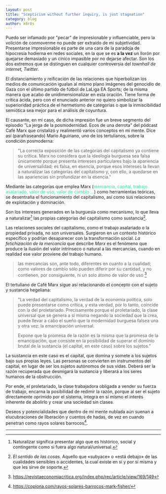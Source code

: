 ```yaml
---
layout: post
title: "Scepticism without further inquiry, is just stagnation"
category: blog
author: k0r0s
---
```

Puedo ser infamado por "pecar" de impresionable y influenciable, pero la volición de conmoverme no puede ser extraído de mi subjetividad. Presentarse impresionable es parte de una cara de la paradoja de hipocresía hodierna en redes sociales, en la que se es **a la vez** un llorón por quejarse demasiado y un cínico impasible por no dejarse afectar. Son los dos extremos que se distinguen en cualquier controversia del _townhall de internet, Twitter_. 

El distanciamiento y reificación de las relaciones que hiperbolizan los medios de comunicación igualan al mismo plano imágenes del genocidio de Gaza con el último partido de fútbol de LaLiga EA Sports; de la misma manera que acabo de unidimensionalizar en esta oración. Tiene forma de crítica ácida, pero con el enunciado anterior no quiero simbolizar la superioridad práctica de el hermetismo de categorías o que la inmiscibilidad semiótica sea mejor para el análisis de coyuntura.

El causante, en mi caso, de dicha impresión fue un breve segmento del episodio "La jerga de la posmodernidad. Ecos de una derrota" del pódcast Café Marx que cristalizó y realimentó varios conceptos en mi mente. Dice así (parafraseando) Mario Aguiriano, uno de los tertulianos, sobre la condición posmoderna: 

> "La correcta exposición de las categorías del capitalismo ya contiene su crítica. Marx no considera que la ideología burguesa sea falsa únicamente porque presenta intereses particulares bajo la apariencia de universalidad; es falsa, en esencia, porque esos intereses la llevan a naturalizar las categorías del capitalismo y, con ello, a quedarse en las apariencias sin profundizar en la esencia."

Mediante las categorías que emplea Marx (<font color = "#1ce7ad">mercancía, capital, trabajo asalariado, valor de uso, valor de cambio ...</font>) como herramientas teóricas, se desentraña el funcionamiento del capitalismo, así como sus relaciones de explotación y dominación. 

Son los intereses generados en la burguesía como mecanismo, lo que lleva a naturalizar[^2] las propias categorías del capitalismo como sustancia[^1]. 

Las relaciones sociales del capitalismo, como el trabajo asalariado o la propiedad privada, no son universales. Surgieron en un contexto histórico específico y podrían desaparecer con la transformación social. _La fetichización de la mercancía_ que describe _Marx_ es el fenómeno que produce la ilusión del valor intrínseco o natural a las mercancías, cuando en realidad ese valor proviene del trabajo humano. 

> las mercancías son,  ante  todo,  diferentes  en  cuanto  a  la  cualidad;  como  valores  de  cambio  sólo  pueden  diferir  por  su  cantidad, y no contienen, por consiguiente, ni un solo átomo de valor de uso [^3]

El tertuliano de Café Marx sigue así relacionando el concepto con el sujeto y sustancia hegeliana: 

> "La verdad del capitalismo, la verdad de la economía política, solo puede presentarse como crítica, y esta verdad, por lo tanto, coincide con la del proletariado. Precisamente porque el proletariado, la clase universal que se genera a sí misma negando la sociedad que la crea, puede llevar a cabo el sueño que la modernidad burguesa falsea una y otra vez: la emancipación universal. 
>
> Expone que la promesa de la razón es la misma que la promesa de la emancipación, que consiste en la posibilidad de superar el dominio brutal de la sustancia (el capital, en este caso) sobre los sujetos."

La sustancia en este caso es el capital, que domina y somete a los sujetos bajo sus propias leyes. Las personas se convierten en instrumentos del capital, en lugar de ser los sujetos autónomos de sus vidas. Deberá ser la razón recuperada que desmigará la sustancia y liberará a los seres humanos de la obstrucción.

Por ende, el proletariado, la clase trabajadora obligada a vender su fuerza de trabajo, encarna la posibilidad de redimir la razón, porque al ser el sujeto directamente oprimido por el sistema, integra en sí mismo el interés inherente de abolirlo y crear una sociedad sin clases.

Deseos y potencialidades que dentro de mi mente nublada aún suenan a elucubraciones de liberación y cuentos de hadas, de vez en cuando penetran como rayos solares barrocos[^4].

---------
[^1]: _El sentido de las cosas_. Aquello que «subyace» o «está debajo» de las cualidades sensibles o accidentes, la cual existe en sí y por sí misma y que les sirve de soporte.

[^2]: Naturalizar significa presentar algo que es histórico, social y contingente como si fuera algo natural/universal.

[^3]: https://revistaeconomiacritica.org/index.php/rec/article/view/169/149

[^4]: https://copiona.com/rayos-solares-barrocos-mark-fisher/
